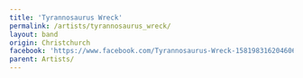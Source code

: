 ```yaml
---
title: 'Tyrannosaurus Wreck'
permalink: /artists/tyrannosaurus_wreck/
layout: band
origin: Christchurch
facebook: 'https://www.facebook.com/Tyrannosaurus-Wreck-1581983162046062/'
parent: Artists/
---
```


